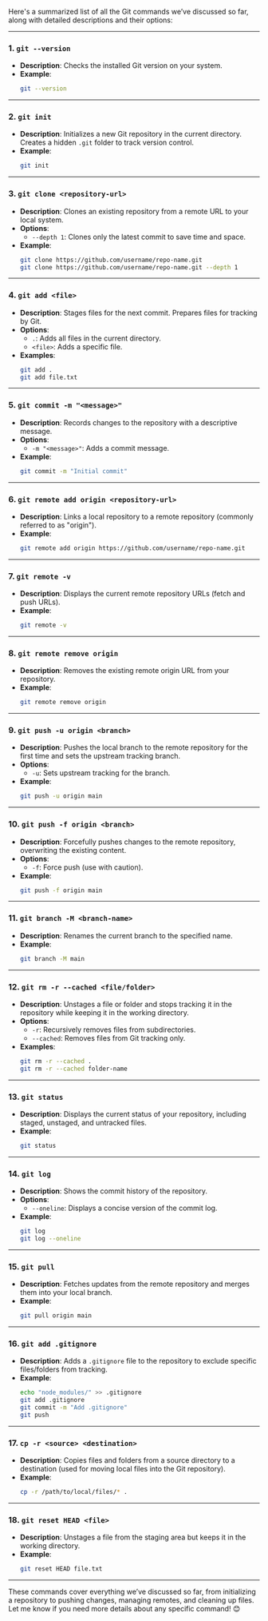 Here's a summarized list of all the Git commands we’ve discussed so far, along with detailed descriptions and their options:

---

### **1. `git --version`**
- **Description**: Checks the installed Git version on your system.
- **Example**:
  ```bash
  git --version
  ```

---

### **2. `git init`**
- **Description**: Initializes a new Git repository in the current directory. Creates a hidden `.git` folder to track version control.
- **Example**:
  ```bash
  git init
  ```

---

### **3. `git clone <repository-url>`**
- **Description**: Clones an existing repository from a remote URL to your local system.
- **Options**:
  - `--depth 1`: Clones only the latest commit to save time and space.
- **Example**:
  ```bash
  git clone https://github.com/username/repo-name.git
  git clone https://github.com/username/repo-name.git --depth 1
  ```

---

### **4. `git add <file>`**
- **Description**: Stages files for the next commit. Prepares files for tracking by Git.
- **Options**:
  - `.`: Adds all files in the current directory.
  - `<file>`: Adds a specific file.
- **Examples**:
  ```bash
  git add .
  git add file.txt
  ```

---

### **5. `git commit -m "<message>"`**
- **Description**: Records changes to the repository with a descriptive message.
- **Options**:
  - `-m "<message>"`: Adds a commit message.
- **Example**:
  ```bash
  git commit -m "Initial commit"
  ```

---

### **6. `git remote add origin <repository-url>`**
- **Description**: Links a local repository to a remote repository (commonly referred to as "origin").
- **Example**:
  ```bash
  git remote add origin https://github.com/username/repo-name.git
  ```

---

### **7. `git remote -v`**
- **Description**: Displays the current remote repository URLs (fetch and push URLs).
- **Example**:
  ```bash
  git remote -v
  ```

---

### **8. `git remote remove origin`**
- **Description**: Removes the existing remote origin URL from your repository.
- **Example**:
  ```bash
  git remote remove origin
  ```

---

### **9. `git push -u origin <branch>`**
- **Description**: Pushes the local branch to the remote repository for the first time and sets the upstream tracking branch.
- **Options**:
  - `-u`: Sets upstream tracking for the branch.
- **Example**:
  ```bash
  git push -u origin main
  ```

---

### **10. `git push -f origin <branch>`**
- **Description**: Forcefully pushes changes to the remote repository, overwriting the existing content.
- **Options**:
  - `-f`: Force push (use with caution).
- **Example**:
  ```bash
  git push -f origin main
  ```

---

### **11. `git branch -M <branch-name>`**
- **Description**: Renames the current branch to the specified name.
- **Example**:
  ```bash
  git branch -M main
  ```

---

### **12. `git rm -r --cached <file/folder>`**
- **Description**: Unstages a file or folder and stops tracking it in the repository while keeping it in the working directory.
- **Options**:
  - `-r`: Recursively removes files from subdirectories.
  - `--cached`: Removes files from Git tracking only.
- **Examples**:
  ```bash
  git rm -r --cached .
  git rm -r --cached folder-name
  ```

---

### **13. `git status`**
- **Description**: Displays the current status of your repository, including staged, unstaged, and untracked files.
- **Example**:
  ```bash
  git status
  ```

---

### **14. `git log`**
- **Description**: Shows the commit history of the repository.
- **Options**:
  - `--oneline`: Displays a concise version of the commit log.
- **Example**:
  ```bash
  git log
  git log --oneline
  ```

---

### **15. `git pull`**
- **Description**: Fetches updates from the remote repository and merges them into your local branch.
- **Example**:
  ```bash
  git pull origin main
  ```

---

### **16. `git add .gitignore`**
- **Description**: Adds a `.gitignore` file to the repository to exclude specific files/folders from tracking.
- **Example**:
  ```bash
  echo "node_modules/" >> .gitignore
  git add .gitignore
  git commit -m "Add .gitignore"
  git push
  ```

---

### **17. `cp -r <source> <destination>`**
- **Description**: Copies files and folders from a source directory to a destination (used for moving local files into the Git repository).
- **Example**:
  ```bash
  cp -r /path/to/local/files/* .
  ```

---

### **18. `git reset HEAD <file>`**
- **Description**: Unstages a file from the staging area but keeps it in the working directory.
- **Example**:
  ```bash
  git reset HEAD file.txt
  ```

---

These commands cover everything we’ve discussed so far, from initializing a repository to pushing changes, managing remotes, and cleaning up files. Let me know if you need more details about any specific command! 😊